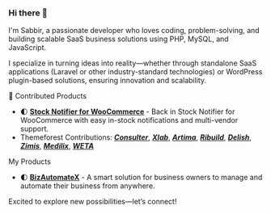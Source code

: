 ### Hi there 👋

I'm Sabbir, a passionate developer who loves coding, problem-solving, and building scalable SaaS business solutions using PHP, MySQL, and JavaScript.

I specialize in turning ideas into reality—whether through standalone SaaS applications (Laravel or other industry-standard technologies) or WordPress plugin-based solutions, ensuring innovation and scalability.

[//]: # (I founded @AlShariah – Saas based Islamy company)

🚀 Contributed Products
- 🌓 [**Stock Notifier for WooCommerce**](https://wordpress.org/plugins/stock-notifier-for-woocommerce) -  Back in Stock Notifier for WooCommerce with easy in-stock notifications and multi-vendor support.
- Themeforest Contributions: [***Consulter***](https://themeforest.net/item/consulter-business-consulting-html-template/41326996), [***Xlab***](https://themeforest.net/item/xlab-business-consulting-html5-template/50177459), [***Artima***](https://themeforest.net/item/artima-modern-architecture-interior-html5-template/54285142), [***Ribuild***](https://themeforest.net/item/ribuild-construction-company-html5-template/54135702), [***Delish***](https://themeforest.net/item/delish-restaurant-cafe-html5-template/52939405), [***Zimis***](https://themeforest.net/item/zimis-data-science-analytics-html5-template/53536590), [***Medilix***](https://themeforest.net/item/medilix-healthcare-medical-bootstrap-html5-template/52371912), [***WETA***](https://themeforest.net/item/weta-saas-landing-html5-template/51371905)

My Products
- 🌓 [**BizAutomateX**](#) - A smart solution for business owners to manage and automate their business from anywhere.


Excited to explore new possibilities—let’s connect!